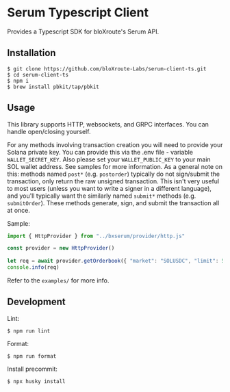 # Serum Typescript Client

Provides a Typescript SDK for bloXroute's Serum API.

## Installation

```
$ git clone https://github.com/bloXroute-Labs/serum-client-ts.git
$ cd serum-client-ts
$ npm i
$ brew install pbkit/tap/pbkit
```

## Usage

This library supports HTTP, websockets, and GRPC interfaces. You can handle open/closing yourself.

For any methods involving transaction creation you will need to provide your 
Solana private key. You can provide this via the .env file - variable 
`WALLET_SECRET_KEY`. Also please set your `WALLET_PUBLIC_KEY` to your main SOL wallet address.
See samples for more information. 
As a general note on this: methods named `post*` (e.g. `postorder`) typically 
do not sign/submit the transaction, only return the raw unsigned transaction. 
This isn't very useful to most users (unless you want to write a signer in a 
different language), and you'll typically want the similarly named `submit*` 
methods (e.g. `submitOrder`). These methods generate, sign, and submit the
transaction all at once.

Sample:

```typescript
import { HttpProvider } from "../bxserum/provider/http.js"

const provider = new HttpProvider()
    
let req = await provider.getOrderbook({ "market": "SOLUSDC", "limit": 5 })
console.info(req)
```

Refer to the `examples/` for more info.

## Development

Lint:

```
$ npm run lint
```

Format:

```
$ npm run format
```

Install precommit:

```
$ npx husky install
```

